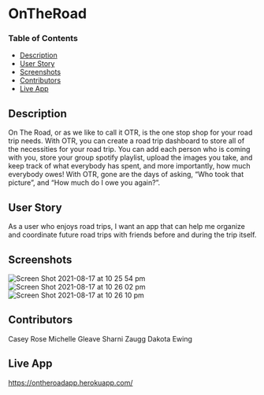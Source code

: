 # OnTheRoad

### Table of Contents
- [Description](#description)
- [User Story](#user-story)
- [Screenshots](#screenshots)
- [Contributors](#contributors)
- [Live App](#live-app)

## Description
On The Road, or as we like to call it OTR, is the one stop shop for your road trip needs.  With OTR, you can create a road trip dashboard to store all of the necessities for your road trip.  You can add each person who is coming with you, store your group spotify playlist, upload the images you take, and keep track of what everybody has spent, and more importantly, how much everybody owes!  With OTR, gone are the days of asking, “Who took that picture”, and “How much do I owe you again?”.  


## User Story
As a user who enjoys road trips, 
I want an app that can help me organize and coordinate future road trips with friends before and during the trip itself.

## Screenshots
![Screen Shot 2021-08-17 at 10 25 54 pm](https://user-images.githubusercontent.com/72106865/129837245-4d4392d4-d563-423d-a3e5-2617f1a3de82.png)
![Screen Shot 2021-08-17 at 10 26 02 pm](https://user-images.githubusercontent.com/72106865/129837256-36f7d7ee-ac59-454c-9a84-165a1daba6b9.png)
![Screen Shot 2021-08-17 at 10 26 10 pm](https://user-images.githubusercontent.com/72106865/129837259-4e6d2cac-14d1-4c6e-adbe-e91e1963a3b9.png)




## Contributors
Casey Rose
Michelle Gleave
Sharni Zaugg
Dakota Ewing

## Live App
https://ontheroadapp.herokuapp.com/











